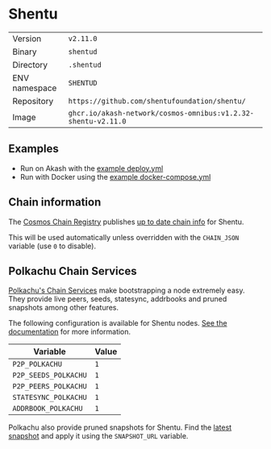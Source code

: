 # Shentu

| | |
|---|---|
|Version|`v2.11.0`|
|Binary|`shentud`|
|Directory|`.shentud`|
|ENV namespace|`SHENTUD`|
|Repository|`https://github.com/shentufoundation/shentu/`|
|Image|`ghcr.io/akash-network/cosmos-omnibus:v1.2.32-shentu-v2.11.0`|

## Examples

- Run on Akash with the [example deploy.yml](./deploy.yml)
- Run with Docker using the [example docker-compose.yml](./docker-compose.yml)

## Chain information

The [Cosmos Chain Registry](https://github.com/cosmos/chain-registry) publishes [up to date chain info](https://raw.githubusercontent.com/cosmos/chain-registry/master/shentu/chain.json) for Shentu.

This will be used automatically unless overridden with the `CHAIN_JSON` variable (use `0` to disable).

## Polkachu Chain Services

[Polkachu's Chain Services](https://www.polkachu.com/networks/shentu) make bootstrapping a node extremely easy. They provide live peers, seeds, statesync, addrbooks and pruned snapshots among other features.

The following configuration is available for Shentu nodes. [See the documentation](../README.md#polkachu-services) for more information.

|Variable|Value|
|---|---|
|`P2P_POLKACHU`|`1`|
|`P2P_SEEDS_POLKACHU`|`1`|
|`P2P_PEERS_POLKACHU`|`1`|
|`STATESYNC_POLKACHU`|`1`|
|`ADDRBOOK_POLKACHU`|`1`|

Polkachu also provide pruned snapshots for Shentu. Find the [latest snapshot](https://polkachu.com/tendermint_snapshots/shentu) and apply it using the `SNAPSHOT_URL` variable.
